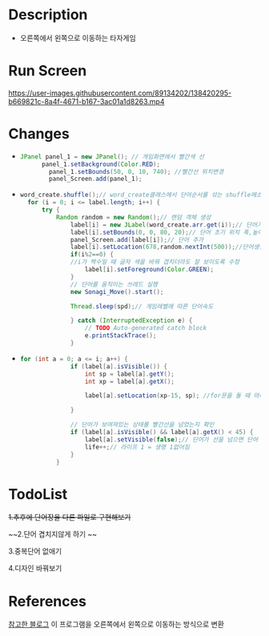 # Description
+ 오른쪽에서 왼쪽으로 이동하는 타자게임
# Run Screen

https://user-images.githubusercontent.com/89134202/138420295-b669821c-8a4f-4671-b167-3ac01a1d8263.mp4

# Changes
+ ```java
  JPanel panel_1 = new JPanel(); // 게임화면에서 빨간색 선
	  	panel_1.setBackground(Color.RED);
		  panel_1.setBounds(50, 0, 10, 740); //빨간선 위치변경
		  panel_Screen.add(panel_1);
  ```
+ ```java
  word_create.shuffle();// word_create클래스에서 단어순서를 섞는 shuffle메소드를 실행한다.
	for (i = 0; i <= label.length; i++) {			
		try {
			Random random = new Random();// 랜덤 객체 생성
				label[i] = new JLabel(word_create.arr.get(i));// 단어가지고옴
				label[i].setBounds(0, 0, 80, 20);// 단어 초기 위치 폭,높이설정
				panel_Screen.add(label[i]);// 단어 추가
				label[i].setLocation(678,random.nextInt(500));//단어생성되는 x좌표 고정  랜덤으로 y좌표 값 결정
				if(i%2==0) {
				//i가 짝수일 때 글자 색을 바꿔 겹치더라도 잘 보이도록 수정
					label[i].setForeground(Color.GREEN);
				}
				// 단어를 움직이는 쓰레드 실행
				new Sonagi_Move().start();

				Thread.sleep(spd);// 게임레벨에 따른 단어속도

				} catch (InterruptedException e) {
					// TODO Auto-generated catch block
					e.printStackTrace();
				}
  ```
+ ```java
  for (int a = 0; a <= i; a++) {
				if (label[a].isVisible()) {
					int sp = label[a].getY();
					int xp = label[a].getX();

					label[a].setLocation(xp-15, sp); //for문을 돌 때 마다 x좌표의 값이 줄어듦

				}

				// 단어가 보여져있는 상태롤 빨간선을 넘었는지 확인
				if (label[a].isVisible() && label[a].getX() < 45) {
					label[a].setVisible(false);// 단어가 선을 넘으면 단어 사라짐 
					life++;// 라이프 1 = 생명 1없어짐
				}
			}
   ```
# TodoList
  ~~1.추후에 단어장을 다른 파일로 구현해보기~~

  ~~2.단어 겹치지않게 하기 ~~

  3.중복단어 없애기

  4.디자인 바꿔보기
# References
[참고한 블로그](https://m.blog.naver.com/huijins3l/220754490758) 이 프로그램을 오른쪽에서 왼쪽으로 이동하는 방식으로 변환
